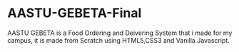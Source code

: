 # AASTU-GEBETA-Final

AASTU GEBETA is a Food Ordering and Deivering System that i made for my campus, it is made from Scratch using HTML5,CSS3 and Vanilla Javascript.
